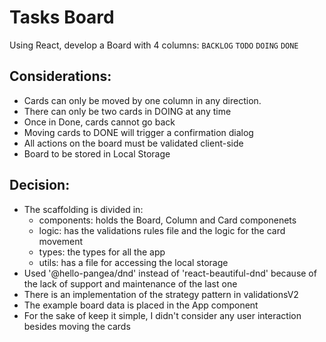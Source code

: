 # Tasks Board
Using React, develop a Board with 4 columns:  `BACKLOG` `TODO` `DOING` `DONE`

## Considerations:
* Cards can only be moved by one column in any direction.
* There can only be two cards in DOING at any time
* Once in Done, cards cannot go back
* Moving cards to DONE will trigger a confirmation dialog
* All actions on the board must be validated client-side
* Board to be stored in Local Storage

## Decision:
* The scaffolding is divided in:
  * components: holds the Board, Column and Card componenets
  * logic: has the validations rules file and the logic for the card movement
  * types: the types for all the app
  * utils: has a file for accessing the local storage
* Used '@hello-pangea/dnd' instead of 'react-beautiful-dnd' because of the lack of support and maintenance of the last one
* There is an implementation of the strategy pattern in validationsV2
* The example board data is placed in the App component
* For the sake of keep it simple, I didn't consider any user interaction besides moving the cards